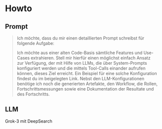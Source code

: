 # Howto

## Prompt

> Ich möchte, dass du mir einen detaillierten Prompt schreibst für folgende Aufgabe:
>
> Ich möchte aus einer alten Code-Basis sämtliche Features und Use-Cases extrahieren. Stell mir hierfür einen  möglichst einfach Ansatz zur Verfügung, der mit Hilfe von LLMs, die über System-Prompts konfiguriert werden und die mittels Tool-Calls einander aufrufen können, dieses Ziel erreicht. Ein Beispiel für eine solche Konfiguration findest du im beigelegten Link. Nebst den LLM-Konfigurationen benötige ich noch die generierten Artefakte, den Workflow, die Rollen, Fortschrittsmessungen sowie eine Dokumentation der Resultate und des Fortschritts.

## LLM

Grok-3 mit DeepSearch

